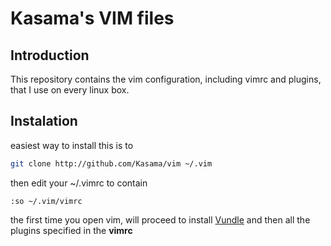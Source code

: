 Kasama's VIM files
==================

Introduction
------------

This repository contains the vim configuration, including vimrc and plugins, that I use on every linux box.

Instalation
-----------

easiest way to install this is to
```bash
git clone http://github.com/Kasama/vim ~/.vim
```
then edit your ~/.vimrc to contain
```
:so ~/.vim/vimrc
```

the first time you open vim, will proceed to install [Vundle](https://github.com/VundleVim/Vundle.vim) and then all the plugins specified in the **vimrc**
